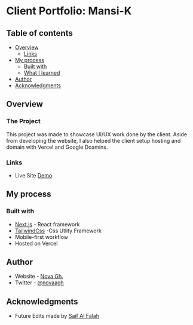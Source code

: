 
# Client Portfolio: Mansi-K

## Table of contents
- [Overview](#overview)
  - [Links](#links)
- [My process](#my-process)
  - [Built with](#built-with)
  - [What I learned](#what-i-learned)
- [Author](#author)
- [Acknowledgments](#acknowledgments)

## Overview

### The Project
This project was made to showcase UI/UX work done by the client. Aside from developing the website, I also helped the client setup hosting and domain with Vercel and Google Doamins.

### Links
- Live Site [Demo](https://mansikasar.com)

## My process

### Built with
- [Next.js](https://nextjs.org/) - React framework
- [TailwindCss](https://tailwindcss.com/) -Css Utlity Framework
- Mobile-first workflow
- Hosted on Vercel 

## Author

- Website - [Nova Gh.](https://novagh.com)
- Twitter - [@novaagh](https://www.twitter.com/yourusername)

## Acknowledgments
- Future Edits made by [Saif Al Falah](https://github.com/saifalfalah)

